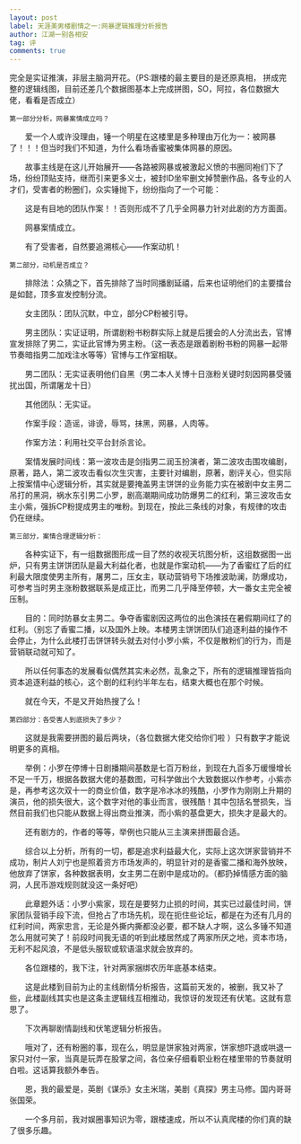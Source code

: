 ```yaml
---
layout: post
label: 天涯美男楼剧情之一:网暴逻辑推理分析报告
author: 江湖一别各相安
tag: 评
comments: true
---
```


完全是实证推演，非层主脑洞开花。（PS:跟楼的最主要目的是还原真相， 拼成完整的逻辑线图，目前还差几个数据图基本上完成拼图，SO，阿拉，各位数据大佬，看看是否成立） 
   
    第一部分分析，网暴案情成立吗？ 
  
　　爱一个人或许没理由，锤一个明星在这楼里是多种理由万化为一：被网暴了！！！但当时我们不知道，为什么看场香蜜被集体网暴的原因。 
  
　　故事主线是在这儿开始展开——各路被网暴或被激起义愤的书圈同袍们下了场，纷纷顶贴支持，继而引来更多义士，被封ID坐牢删文掉赞删作品，各专业的人才们，受害者的粉圈们，众实锤抛下，纷纷指向了一个可能： 
  
　　这是有目地的团队作案！！否则形成不了几乎全网暴力针对此剧的方方面面。 
  
　　网暴案情成立。 
  
　　有了受害者，自然要追溯核心——作案动机！ 
  
    第二部分，动机是否成立？ 
  
　　排除法：众猜之下，首先排除了当时同播剧延禧，后来也证明他们的主要擂台是如懿，顶多宣发控制分流。 
  
　　女主团队：团队沉默，中立，部分CP粉被引导。 
  
　　男主团队：实证证明，所谓剧粉书粉群实际上就是后援会的人分流出去，官博宣发排除了男二，实证此官博为男主粉。（这一表态是跟着剧粉书粉的网暴一起带节奏暗指男二加戏注水等等）官博与工作室相联。 
  
　　男二团队：无实证表明他们自黑（男二本人关博十日涨粉关键时刻因网暴受骚扰出国，所谓屠龙十日） 
  
　　其他团队：无实证。 
  
　　作案手段：造谣，诽谤，辱骂，抹黑，网暴，人肉等。 
  
　　作案方法：利用社交平台封杀言论。 
  
　　案情发展时间线：第一波攻击是剑指男二润玉扮演者，第二波攻击围攻编剧，原著，路人，第二波攻击看似次生灾害，主要针对编剧，原著，剧评关心，但实际上按案情中心逻辑分析，其实就是要掩盖男主饼饼的业务能力实在被剧中女主男二吊打的黑洞，祸水东引男二小罗，剧高潮期间成功防爆男二的红利，第三波攻击女主小紫，强拆CP粉提成男主的唯粉。到现在，按此三条线的对象，有规律的攻击仍在继续。 
  
    第三部分，案情合理逻辑分析： 

　　各种实证下，有一组数据图形成一目了然的收视天坑图分析，这组数据图一出炉，只有男主饼饼团队是最大利益化者，也就是作案动机——为了香蜜红了后的红利最大限度使男主所有，屠男二，压女主，联动营销号下场推波助澜，防爆成功，可参考当时男主涨粉数据联系是成正比，而男二几乎降至停顿，大一番女主完全被压制。 
  
　　目的：同时防暴女主男二。争夺香蜜剧因这两位的出色演技在暑假期间红了的红利。（别忘了香蜜二播，以及国外上映。本楼男主饼饼团队们追逐利益的操作不会停止，为什么此楼打击饼饼转头就去对付小罗小紫，不仅是散粉们的行为，而是营销联动就可知了。 
  
　　所以任何事态的发展看似偶然其实未必然，乱象之下，所有的逻辑推理皆指向资本追逐利益的核心，这个剧的红利约半年左右，结束大概也在那个时候。
  
　　就在今天，不是又开始热搜了么！ 
  
    第四部分：各受害人到底损失了多少？ 

　　这就是我需要拼图的最后两块，（各位数据大佬交给你们啦 ）只有数字才能说明更多的真相。 
  
　　举例：小罗在停博十日剧播期间基数是七百万粉丝，到现在九百多万缓慢增长不足一千万，根据各数据大佬的基数图，可科学做出个大致数据以作参考，小紫亦是，再参考这次双十一的商业价值，数字是冷冰冰的残酷，小罗作为刚刚上升期的演员，他的损失很大，这个数字对他的事业而言，很残酷！其中包括名誉损失，当然目前我们也只能从数据上得出商业推演，而小紫的基盘更大，损失才是最大的。 
  
　　还有剧方的，作者的等等，举例也只能从三主演来拼图最合适。 
  
　　综合以上分析，所有的一切，都是追求利益最大化，实际上这次饼家营销并不成功，制片人刘宁也是照着资方市场发声的，明显针对的是香蜜二播和海外放映，他放弃了饼家，各种数据表明，女主男二在剧中是成功的。（都扔掉情感方面的脑洞，人民币游戏规则就没这一条好吧） 
  
　　此章题外话：小罗小紫家，现在是要努力止损的时间，其实已过最佳时间，饼家团队营销手段下流，但抢占了市场先机，现在扼住些论坛，都是在为还有几月的红利时间，两家忠言，无论是外撕内撕都没必要，都不缺人才啊，这么多锤不知道怎么用就可笑了！前段时间我无语的听到此楼居然成了两家所厌之地，资本市场，无利不起风浪，不是低头服软或软语温求就会放弃的。 
  
　　各位跟楼的，我下注，针对两家捆绑农历年底基本结束。 
  
　　这是此楼到目前为止的主线剧情分析报告，这篇前天发的，被删，我又补了些，此楼副线其实也是这条主逻辑线互相推动，我惊讶的发现还有伏笔。这就有意思了。
  
　　下次再聊剧情副线和伏笔逻辑分析报告。 
  
　　哦对了，还有粉圈的事，现在么，明显是饼家独对两家，饼家想吓退或哄退一家只对付一家，当真是玩弄在股掌之间，各位亲仔细看职业粉在楼里带的节奏就明白啦。这话算我额外奉告。 
  
　　恩，我的最爱是，英剧《谋杀》女主米瑞，美剧《真探》男主马修。国内哥哥张国荣。 
  
　　一个多月前，我对娱圈事知识为零，跟楼速成，所以不认真爬楼的你们真的缺了很多乐趣。
  
